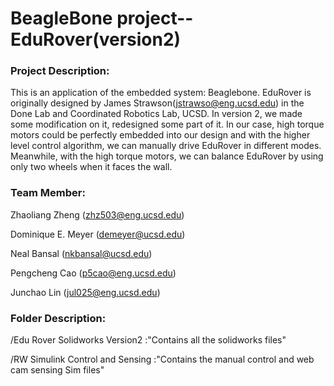 # BeagleBone project--EduRover(version2)

### Project Description:

This is an application of the embedded system: Beaglebone. EduRover is originally designed by James Strawson(jstrawso@eng.ucsd.edu) in the Done Lab and Coordinated Robotics Lab, UCSD. In version 2, we made some modification on it, redesigned some part of it. In our case, high torque motors could be perfectly embedded into our design and with the higher level control algorithm, we can manually drive EduRover in different modes. Meanwhile, with the high torque motors, we can balance EduRover by using only two wheels when it faces the wall.      

### Team Member:

Zhaoliang Zheng (zhz503@eng.ucsd.edu)

Dominique E. Meyer (demeyer@ucsd.edu)

Neal Bansal (nkbansal@ucsd.edu)

Pengcheng Cao (p5cao@eng.ucsd.edu)

Junchao Lin (jul025@eng.ucsd.edu)

### Folder Description:

/Edu Rover Solidworks Version2 :"Contains all the solidworks files"

/RW Simulink Control and Sensing :"Contains the manual control and web cam sensing Sim files"
